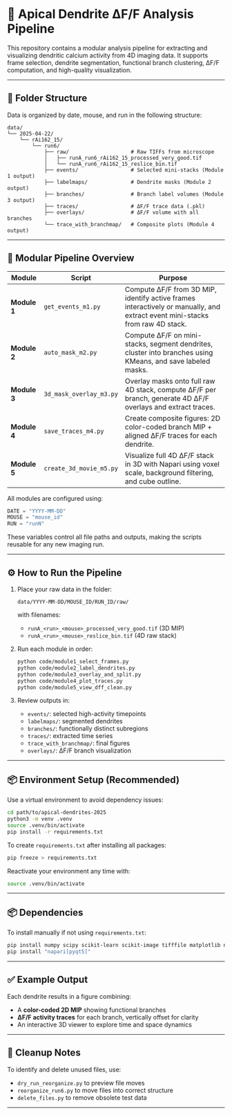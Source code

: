 # 🧠 Apical Dendrite ΔF/F Analysis Pipeline

This repository contains a modular analysis pipeline for extracting and visualizing dendritic calcium activity from 4D imaging data. It supports frame selection, dendrite segmentation, functional branch clustering, ΔF/F computation, and high-quality visualization.

---

## 📁 Folder Structure

Data is organized by date, mouse, and run in the following structure:

```
data/
└── 2025-04-22/
    └── rAi162_15/
        └── run6/
            ├── raw/                    # Raw TIFFs from microscope
            │   ├── runA_run6_rAi162_15_processed_very_good.tif
            │   └── runA_run6_rAi162_15_reslice_bin.tif
            ├── events/                 # Selected mini-stacks (Module 1 output)
            ├── labelmaps/              # Dendrite masks (Module 2 output)
            ├── branches/               # Branch label volumes (Module 3 output)
            ├── traces/                 # ΔF/F trace data (.pkl)
            ├── overlays/               # ΔF/F volume with all branches
            └── trace_with_branchmap/   # Composite plots (Module 4 output)
```

---

## 🧩 Modular Pipeline Overview

| Module       | Script                         | Purpose                                                                                                                      |
| ------------ | ------------------------------ | ---------------------------------------------------------------------------------------------------------------------------- |
| **Module 1** | `get_events_m1.py`     | Compute ΔF/F from 3D MIP, identify active frames interactively or manually, and extract event mini-stacks from raw 4D stack. |
| **Module 2** | `auto_mask_m2.py`   | Compute ΔF/F on mini-stacks, segment dendrites, cluster into branches using KMeans, and save labeled masks.                  |
| **Module 3** | `3d_mask_overlay_m3.py` | Overlay masks onto full raw 4D stack, compute ΔF/F per branch, generate 4D ΔF/F overlays and extract traces.                 |
| **Module 4** | `save_traces_m4.py`       | Create composite figures: 2D color-coded branch MIP + aligned ΔF/F traces for each dendrite.                                 |
| **Module 5** | `create_3d_movie_m5.py`    | Visualize full 4D ΔF/F stack in 3D with Napari using voxel scale, background filtering, and cube outline.                    |

All modules are configured using:

```python
DATE = "YYYY-MM-DD"
MOUSE = "mouse_id"
RUN = "runN"
```

These variables control all file paths and outputs, making the scripts reusable for any new imaging run.

---

## ⚙️ How to Run the Pipeline

1. Place your raw data in the folder:

   ```
   data/YYYY-MM-DD/MOUSE_ID/RUN_ID/raw/
   ```

   with filenames:

   * `runA_<run>_<mouse>_processed_very_good.tif` (3D MIP)
   * `runA_<run>_<mouse>_reslice_bin.tif` (4D raw stack)

2. Run each module in order:

   ```bash
   python code/module1_select_frames.py
   python code/module2_label_dendrites.py
   python code/module3_overlay_and_split.py
   python code/module4_plot_traces.py
   python code/module5_view_dff_clean.py
   ```

3. Review outputs in:

   * `events/`: selected high-activity timepoints
   * `labelmaps/`: segmented dendrites
   * `branches/`: functionally distinct subregions
   * `traces/`: extracted time series
   * `trace_with_branchmap/`: final figures
   * `overlays/`: ΔF/F branch visualization

---

## 📦 Environment Setup (Recommended)

Use a virtual environment to avoid dependency issues:

```bash
cd path/to/apical-dendrites-2025
python3 -m venv .venv
source .venv/bin/activate
pip install -r requirements.txt
```

To create `requirements.txt` after installing all packages:

```bash
pip freeze > requirements.txt
```

Reactivate your environment any time with:

```bash
source .venv/bin/activate
```

---

## 📦 Dependencies

To install manually if not using `requirements.txt`:

```bash
pip install numpy scipy scikit-learn scikit-image tifffile matplotlib napari tqdm
pip install "napari[pyqt5]"
```

---

## ✅ Example Output

Each dendrite results in a figure combining:

* A **color-coded 2D MIP** showing functional branches
* **ΔF/F activity traces** for each branch, vertically offset for clarity
* An interactive 3D viewer to explore time and space dynamics

---

## 🧼 Cleanup Notes

To identify and delete unused files, use:

* `dry_run_reorganize.py` to preview file moves
* `reorganize_run6.py` to move files into correct structure
* `delete_files.py` to remove obsolete test data

---
